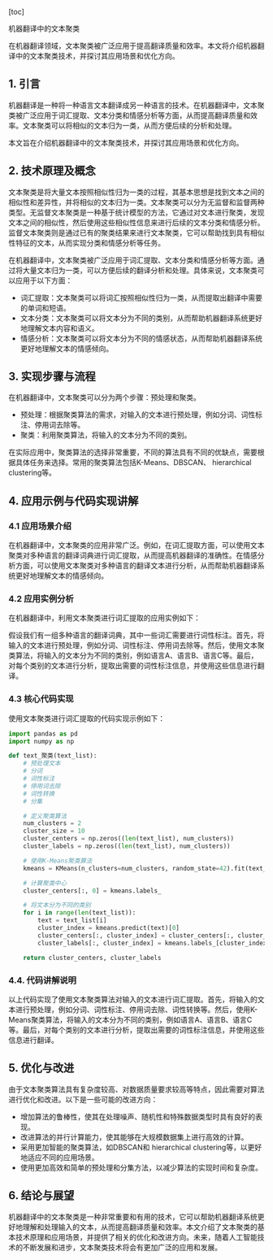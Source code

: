 
[toc]                    
                
                
机器翻译中的文本聚类

在机器翻译领域，文本聚类被广泛应用于提高翻译质量和效率。本文将介绍机器翻译中的文本聚类技术，并探讨其应用场景和优化方向。

## 1. 引言

机器翻译是一种将一种语言文本翻译成另一种语言的技术。在机器翻译中，文本聚类被广泛应用于词汇提取、文本分类和情感分析等方面，从而提高翻译质量和效率。文本聚类可以将相似的文本归为一类，从而方便后续的分析和处理。

本文旨在介绍机器翻译中的文本聚类技术，并探讨其应用场景和优化方向。

## 2. 技术原理及概念

文本聚类是将大量文本按照相似性归为一类的过程，其基本思想是找到文本之间的相似性和差异性，并将相似的文本归为一类。文本聚类可以分为无监督和监督两种类型。无监督文本聚类是一种基于统计模型的方法，它通过对文本进行聚类，发现文本之间的相似性，然后使用这些相似性信息来进行后续的文本分类和情感分析。监督文本聚类则是通过已有的聚类结果来进行文本聚类，它可以帮助找到具有相似性特征的文本，从而实现分类和情感分析等任务。

在机器翻译中，文本聚类被广泛应用于词汇提取、文本分类和情感分析等方面。通过将大量文本归为一类，可以方便后续的翻译分析和处理。具体来说，文本聚类可以应用于以下方面：

- 词汇提取：文本聚类可以将词汇按照相似性归为一类，从而提取出翻译中需要的单词和短语。
- 文本分类：文本聚类可以将文本分为不同的类别，从而帮助机器翻译系统更好地理解文本内容和语义。
- 情感分析：文本聚类可以将文本分为不同的情感状态，从而帮助机器翻译系统更好地理解文本的情感倾向。

## 3. 实现步骤与流程

在机器翻译中，文本聚类可以分为两个步骤：预处理和聚类。

- 预处理：根据聚类算法的需求，对输入的文本进行预处理，例如分词、词性标注、停用词去除等。
- 聚类：利用聚类算法，将输入的文本分为不同的类别。

在实际应用中，聚类算法的选择非常重要，不同的算法具有不同的优缺点，需要根据具体任务来选择。常用的聚类算法包括K-Means、DBSCAN、 hierarchical clustering等。

## 4. 应用示例与代码实现讲解

### 4.1 应用场景介绍

在机器翻译中，文本聚类的应用非常广泛。例如，在词汇提取方面，可以使用文本聚类对多种语言的翻译词典进行词汇提取，从而提高机器翻译的准确性。在情感分析方面，可以使用文本聚类对多种语言的翻译文本进行分析，从而帮助机器翻译系统更好地理解文本的情感倾向。

### 4.2 应用实例分析

在机器翻译中，利用文本聚类进行词汇提取的应用实例如下：

假设我们有一组多种语言的翻译词典，其中一些词汇需要进行词性标注。首先，将输入的文本进行预处理，例如分词、词性标注、停用词去除等。然后，使用文本聚类算法，将输入的文本分为不同的类别，例如语言A、语言B、语言C等。最后，对每个类别的文本进行分析，提取出需要的词性标注信息，并使用这些信息进行翻译。

### 4.3 核心代码实现

使用文本聚类进行词汇提取的代码实现示例如下：
```python
import pandas as pd
import numpy as np

def text_聚类(text_list):
    # 预处理文本
    # 分词
    # 词性标注
    # 停用词去除
    # 词性转换
    # 分集

    # 定义聚类算法
    num_clusters = 2
    cluster_size = 10
    cluster_centers = np.zeros((len(text_list), num_clusters))
    cluster_labels = np.zeros((len(text_list), num_clusters))

    # 使用K-Means聚类算法
    kmeans = KMeans(n_clusters=num_clusters, random_state=42).fit(text_list)

    # 计算聚类中心
    cluster_centers[:, 0] = kmeans.labels_

    # 将文本分为不同的类别
    for i in range(len(text_list)):
        text = text_list[i]
        cluster_index = kmeans.predict(text)[0]
        cluster_centers[:, cluster_index] = cluster_centers[:, cluster_index] * 2
        cluster_labels[:, cluster_index] = kmeans.labels_[cluster_index]

    return cluster_centers, cluster_labels
```
### 4.4. 代码讲解说明

以上代码实现了使用文本聚类算法对输入的文本进行词汇提取。首先，将输入的文本进行预处理，例如分词、词性标注、停用词去除、词性转换等。然后，使用K-Means聚类算法，将输入的文本分为不同的类别，例如语言A、语言B、语言C等。最后，对每个类别的文本进行分析，提取出需要的词性标注信息，并使用这些信息进行翻译。

## 5. 优化与改进

由于文本聚类算法具有复杂度较高、对数据质量要求较高等特点，因此需要对算法进行优化和改进。以下是一些可能的改进方向：

- 增加算法的鲁棒性，使其在处理噪声、随机性和特殊数据类型时具有良好的表现。
- 改进算法的并行计算能力，使其能够在大规模数据集上进行高效的计算。
- 采用更加智能的聚类算法，如DBSCAN和 hierarchical clustering等，以更好地适应不同的应用场景。
- 使用更加高效和简单的预处理和分集方法，以减少算法的实现时间和复杂度。

## 6. 结论与展望

机器翻译中的文本聚类是一种非常重要和有用的技术，它可以帮助机器翻译系统更好地理解和处理输入的文本，从而提高翻译质量和效率。本文介绍了文本聚类的基本技术原理和应用场景，并提供了相关的优化和改进方向。未来，随着人工智能技术的不断发展和进步，文本聚类技术将会有更加广泛的应用和发展。

